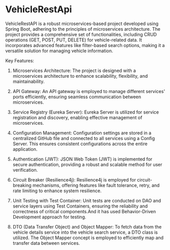 # VehicleRestApi
VehicleRestAPI is a robust microservices-based project developed using Spring Boot, adhering to the principles of microservices architecture. The project provides a comprehensive set of functionalities, including CRUD operations (GET, POST, PUT, DELETE) for vehicle-related data. It incorporates advanced features like filter-based search options, making it a versatile solution for managing vehicle information.

Key Features:

1. Microservices Architecture: The project is designed with a microservices architecture to enhance scalability, flexibility, and maintainability.

2. API Gateway: An API gateway is employed to manage different services' ports efficiently, ensuring seamless communication between microservices.

3. Service Registry (Eureka Server): Eureka Server is utilized for service registration and discovery, enabling effective management of microservices.

4. Configuration Management: Configuration settings are stored in a centralized GitHub file and connected to all services using a Config Server. This ensures consistent configurations across the entire application.

5. Authentication (JWT): JSON Web Token (JWT) is implemented for secure authentication, providing a robust and scalable method for user verification.

6. Circuit Breaker (Resilience4j): Resilience4j is employed for circuit-breaking mechanisms, offering features like fault tolerance, retry, and rate limiting to enhance system resilience.

7. Unit Testing with Test Container: Unit tests are conducted on DAO and service layers using Test Containers, ensuring the reliability and correctness of critical components.And it has used Behavior-Driven Development approach for testing.

8. DTO (Data Transfer Object) and Object Mapper: To fetch data from the vehicle details service into the vehicle search service, a DTO class is utilized. The Object Mapper concept is employed to efficiently map and transfer data between services.

